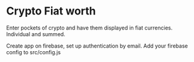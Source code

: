 Crypto Fiat worth
=================

Enter pockets of crypto and have them displayed in fiat currencies. Individual and summed.

Create app on firebase, set up authentication by email.
Add your firebase config to src/config.js